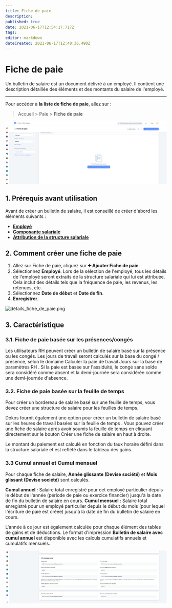 ```yaml
---
title: Fiche de paie
description: 
published: true
date: 2021-06-17T12:54:17.717Z
tags: 
editor: markdown
dateCreated: 2021-06-17T12:40:36.490Z
---
```


# Fiche de paie

Un bulletin de salaire est un document délivré à un employé. Il contient une description détaillée des éléments et des montants du salaire de l'employé.

---

Pour accéder à **la liste de fiche de paie**, allez sur :

> Accueil > Paie > **Fiche de paie**

![liste_fiche_de_paie0.png](/content/payroll/salary-slip/liste_fiche_de_paie0.png)

## 1. Prérequis avant utilisation

Avant de créer un bulletin de salaire, il est conseillé de créer d'abord les éléments suivants :

- **[Employé](/dokos/hrms/cycle-de-vie/employee)**
- **[Composante salariale](/dokos/hrms/paie/salary-component)**
- **[Attribution de la structure salariale](/dokos/hrms/paie/salary-structure-assignment)**

## 2. Comment créer une fiche de paie

1. Allez sur Fiche de paie, cliquez sur **:heavy_plus_sign: Ajouter Fiche de paie**.
2. Sélectionnez **Employé**. Lors de la sélection de l'employé, tous les détails de l'employé seront extraits de la structure salariale qui lui est attribuée. Cela inclut des détails tels que la fréquence de paie, les revenus, les retenues, etc.
3. Sélectionnez **Date de début** et **Date de fin**.
4. **Enregistrer**.

![détails_fiche_de_paie.png](/content/payroll/salary-slip/détails_fiche_de_paie.png)

## 3. Caractéristique

### 3.1. Fiche de paie basée sur les présences/congés

Les utilisateurs RH peuvent créer un bulletin de salaire basé sur la présence ou les congés. Les jours de travail seront calculés sur la base du congé / présence, selon le domaine Calculer la paie de travail Jours sur la base de paramètres RH . Si la paie est basée sur l'assiduité, le congé sans solde sera considéré comme absent et la demi-journée sera considérée comme une demi-journée d'absence.

### 3.2. Fiche de paie basée sur la feuille de temps

Pour créer un bordereau de salaire basé sur une feuille de temps, vous devez créer une structure de salaire pour les feuilles de temps.

Dokos fournit également une option pour créer un bulletin de salaire basé sur les heures de travail basées sur la feuille de temps . Vous pouvez créer une fiche de salaire après avoir soumis la feuille de temps en cliquant directement sur le bouton Créer une fiche de salaire en haut à droite.

Le montant du paiement est calculé en fonction du taux horaire défini dans la structure salariale et est reflété dans le tableau des gains.

### 3.3 Cumul annuel et Cumul mensuel

Pour chaque fiche de salaire, **Année glissante (Devise société)**
et **Mois glissant (Devise société)** sont calculés.

**Cumul annuel** : Salaire total enregistré pour cet employé particulier depuis le début de l'année (période de paie ou exercice financier) jusqu'à la date de fin du bulletin de salaire en cours.
**Cumul mensuel** : Salaire total enregistré pour un employé particulier depuis le début du mois (pour lequel l'écriture de paie est créée) jusqu'à la date de fin du bulletin de salaire en cours.

L'année à ce jour est également calculée pour chaque élément des tables de gains et de déductions. Le format d'impression **Bulletin de salaire avec cumul annuel** est disponible avec les calculs cumulatifs annuels et cumulatifs mensuels.

![cumul_fiche_de_paie.png](/content/payroll/salary-slip/cumul_fiche_de_paie.png)

